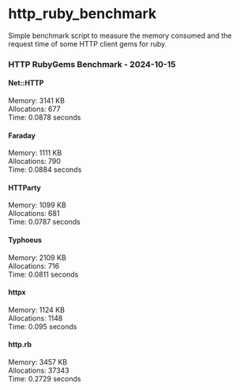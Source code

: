 # http_ruby_benchmark

Simple benchmark script to measure the memory consumed and the request time of some HTTP client gems for ruby.

<!-- benchmark-results -->

### HTTP RubyGems Benchmark - 2024-10-15
#### Net::HTTP
Memory: 3141 KB <br />Allocations: 677 <br />Time: 0.0878 seconds 
#### Faraday
Memory: 1111 KB <br />Allocations: 790 <br />Time: 0.0884 seconds 
#### HTTParty
Memory: 1099 KB <br />Allocations: 681 <br />Time: 0.0787 seconds 
#### Typhoeus
Memory: 2109 KB <br />Allocations: 716 <br />Time: 0.0811 seconds 
#### httpx
Memory: 1124 KB <br />Allocations: 1148 <br />Time: 0.095 seconds 
#### http.rb
Memory: 3457 KB <br />Allocations: 37343 <br />Time: 0.2729 seconds 

